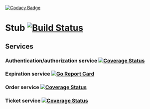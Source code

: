 [![Codacy Badge](https://api.codacy.com/project/badge/Grade/9c9227f12d5949c0af19184e50ab8d16)](https://app.codacy.com/manual/tajpouria/stub?utm_source=github.com&utm_medium=referral&utm_content=tajpouria/stub&utm_campaign=Badge_Grade_Dashboard)
# Stub [![Build Status](https://travis-ci.org/tajpouria/stub.svg?branch=master)](https://travis-ci.org/tajpouria/stub)

## Services

### Authentication/authorization service [![Coverage Status](https://coveralls.io/repos/github/tajpouria/stub/badge.svg?branch=master)](https://coveralls.io/github/tajpouria/stub?branch=master)

### Expiration service [![Go Report Card](https://goreportcard.com/badge/github.com/tajpouria/stub)](https://goreportcard.com/report/github.com/tajpouria/stub)

### Order service [![Coverage Status](https://coveralls.io/repos/gitlab/tajpouria/stub-order/badge.svg?branch=master)](https://coveralls.io/gitlab/tajpouria/stub-order?branch=master)

### Ticket service [![Coverage Status](https://coveralls.io/repos/gitlab/tajpouria/stub-ticket/badge.svg?branch=master)](https://coveralls.io/gitlab/tajpouria/stub-ticket?branch=master)
